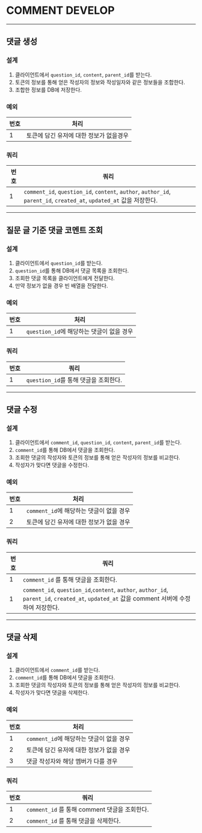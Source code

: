 # COMMENT DEVELOP

---
## 댓글 생성

### 설계
1. 클라이언트에서 `question_id`, `content`, `parent_id`를 받는다.
2. 토큰의 정보를 통해 얻은 작성자의 정보와 작성일자와 같은 정보들을 조합한다.
3. 조합한 정보를 DB에 저장한다.

### 예외
| 번호 | 처리 |
|----|---|
| 1 | 토큰에 담긴 유저에 대한 정보가 없을경우 |

### 쿼리
| 번호 | 쿼리                                                                                                                  |
|----|---------------------------------------------------------------------------------------------------------------------|
| 1 | `comment_id`, `question_id`, `content`, `author`, `author_id`, `parent_id`, `created_at`, `updated_at` 값을 저장한다.       |

---
## 질문 글 기준 댓글 코멘트 조회

### 설계
1. 클라이언트에서 `question_id`를 받는다.
2. `question_id`를 통해 DB에서 댓글 목록을 조회한다.
3. 조회한 댓글 목록을 클라이언트에게 전달한다.
4. 만약 정보가 없을 경우 빈 배열을 전달한다.

### 예외
| 번호 | 처리 |
|----|---|
| 1 | `question_id`에 해당하는 댓글이 없을 경우 |

### 쿼리
| 번호 | 쿼리                          |
|----|-----------------------------|
| 1 | `question_id`를 통해 댓글을 조회한다. |

---
## 댓글 수정

### 설계
1. 클라이언트에서 `comment_id`, `question_id`, `content`, `parent_id`를 받는다.
2. `comment_id`를 통해 DB에서 댓글을 조회한다.
3. 조회한 댓글의 작성자와 토큰의 정보를 통해 얻은 작성자의 정보를 비교한다.
4. 작성자가 맞다면 댓글을 수정한다.

### 예외
| 번호 | 처리                            |
|----|-------------------------------|
| 1 | `comment_id`에 해당하는 댓글이 없을 경우 |
| 2 | 토큰에 담긴 유저에 대한 정보가 없을 경우       |

### 쿼리
| 번호 | 쿼리                                                                                                                                        |
|----|-------------------------------------------------------------------------------------------------------------------------------------------|
| 1 | `comment_id` 를 통해 댓글을 조회한다.                                                                                                              |
| 1 | `comment_id`, `question_id`,`content`, `author`, `author_id`, `parent_id`, `created_at`, `updated_at` 값을 comment 서버에 수정하여 저장한다.       |

---
## 댓글 삭제

### 설계
1. 클라이언트에서 `comment_id`를 받는다.
2. `comment_id`를 통해 DB에서 댓글을 조회한다.
3. 조회한 댓글의 작성자와 토큰의 정보를 통해 얻은 작성자의 정보를 비교한다.
4. 작성자가 맞다면 댓글을 삭제한다.

### 예외
| 번호 | 처리                            |
|----|-------------------------------|
| 1 | `comment_id`에 해당하는 댓글이 없을 경우 |
| 2 | 토큰에 담긴 유저에 대한 정보가 없을 경우       |
| 3 | 댓글 작성자와 해당 멤버가 다를 경우 |

### 쿼리
| 번호 | 쿼리                                         |
|----|--------------------------------------------|
| 1 | `comment_id` 를 통해 comment 댓글을 조회한다.        |
| 2 | `comment_id` 를 통해 댓글을 삭제한다.                |
